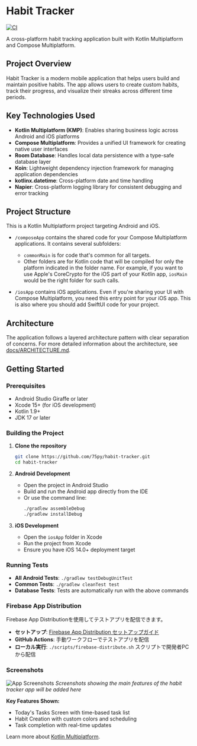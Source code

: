 # Habit Tracker

[![CI](https://github.com/75py/habit-tracker/actions/workflows/ci.yml/badge.svg)](https://github.com/75py/habit-tracker/actions/workflows/ci.yml)

A cross-platform habit tracking application built with Kotlin Multiplatform and Compose Multiplatform.

## Project Overview

Habit Tracker is a modern mobile application that helps users build and maintain positive habits. The app allows users to create custom habits, track their progress, and visualize their streaks across different time periods.

## Key Technologies Used

- **Kotlin Multiplatform (KMP)**: Enables sharing business logic across Android and iOS platforms
- **Compose Multiplatform**: Provides a unified UI framework for creating native user interfaces
- **Room Database**: Handles local data persistence with a type-safe database layer
- **Koin**: Lightweight dependency injection framework for managing application dependencies
- **kotlinx.datetime**: Cross-platform date and time handling
- **Napier**: Cross-platform logging library for consistent debugging and error tracking

## Project Structure

This is a Kotlin Multiplatform project targeting Android and iOS.

* `/composeApp` contains the shared code for your Compose Multiplatform applications.
  It contains several subfolders:
  - `commonMain` is for code that's common for all targets.
  - Other folders are for Kotlin code that will be compiled for only the platform indicated in the folder name.
    For example, if you want to use Apple's CoreCrypto for the iOS part of your Kotlin app,
    `iosMain` would be the right folder for such calls.

* `/iosApp` contains iOS applications. Even if you're sharing your UI with Compose Multiplatform, 
  you need this entry point for your iOS app. This is also where you should add SwiftUI code for your project.

## Architecture

The application follows a layered architecture pattern with clear separation of concerns. For more detailed information about the architecture, see [docs/ARCHITECTURE.md](docs/ARCHITECTURE.md).

## Getting Started

### Prerequisites

- Android Studio Giraffe or later
- Xcode 15+ (for iOS development)
- Kotlin 1.9+
- JDK 17 or later

### Building the Project

1. **Clone the repository**
   ```bash
   git clone https://github.com/75py/habit-tracker.git
   cd habit-tracker
   ```

2. **Android Development**
   - Open the project in Android Studio
   - Build and run the Android app directly from the IDE
   - Or use the command line:
     ```bash
     ./gradlew assembleDebug
     ./gradlew installDebug
     ```

3. **iOS Development**
   - Open the `iosApp` folder in Xcode
   - Run the project from Xcode
   - Ensure you have iOS 14.0+ deployment target

### Running Tests

- **All Android Tests**: `./gradlew testDebugUnitTest`
- **Common Tests**: `./gradlew cleanTest test`
- **Database Tests**: Tests are automatically run with the above commands

### Firebase App Distribution

Firebase App Distributionを使用してテストアプリを配信できます。

- **セットアップ**: [Firebase App Distribution セットアップガイド](docs/FIREBASE_APP_DISTRIBUTION.md)
- **GitHub Actions**: 手動ワークフローでテストアプリを配信
- **ローカル実行**: `./scripts/firebase-distribute.sh` スクリプトで開発者PCから配信

### Screenshots

![App Screenshots](docs/images/screenshots-placeholder.png)
*Screenshots showing the main features of the habit tracker app will be added here*

**Key Features Shown:**
- Today's Tasks Screen with time-based task list
- Habit Creation with custom colors and scheduling
- Task completion with real-time updates

Learn more about [Kotlin Multiplatform](https://www.jetbrains.com/help/kotlin-multiplatform-dev/get-started.html).